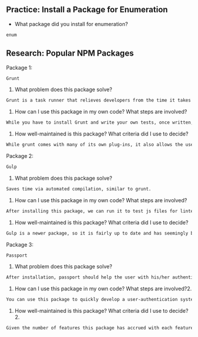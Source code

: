 ## Practice: Install a Package for Enumeration

- What package did you install for enumeration?

```md
enum
```

## Research: Popular NPM Packages

Package 1:
```md
Grunt
```
1.  What problem does this package solve?
```md
Grunt is a task runner that relieves developers from the time it takes to test code, compile tasks, compile lint, etc by doing that for you.
```
1.  How can I use this package in my own code? What steps are involved?
```md
While you have to install Grunt and write your own tests, once written, many of the routine, 'mundane' tasks developers put themselves through can be taken care of via grunt.
```
1.  How well-maintained is this package? What criteria did I use to decide?
```md
While grunt comes with many of its own plug-ins, it also allows the user to create his/her own, so maintenance, if you have the skills, is easy.
```

Package 2:
```md
Gulp
```
1.  What problem does this package solve?
```md
Saves time via automated compilation, similar to grunt.
```
1.  How can I use this package in my own code? What steps are involved?
```md
After installing this package, we can run it to test js files for linter errors, to compile our sass and css style files. Best part is, it runs our tests for us, so going back and forth between the command line and our text-editor.
```
1.  How well-maintained is this package? What criteria did I use to decide?
```md
Gulp is a newer package, so it is fairly up to date and has seemingly been well maintained given it already has several versions with listings of the bugs each new version fixes.
```

Package 3:
```md
Passport
```
1.  What problem does this package solve?
```md
After installation, passport should help the user with his/her authentication requests based on whether or not they fail or succeed.
```
1.  How can I use this package in my own code? What steps are involved?2.
```md
You can use this package to quickly develop a user-authentication system for your app. This can be done after installation.
```
1.  How well-maintained is this package? What criteria did I use to decide?2.
```md
Given the number of features this package has accrued with each feature, I would say it is fairly well maintained and up-to-date.
```
